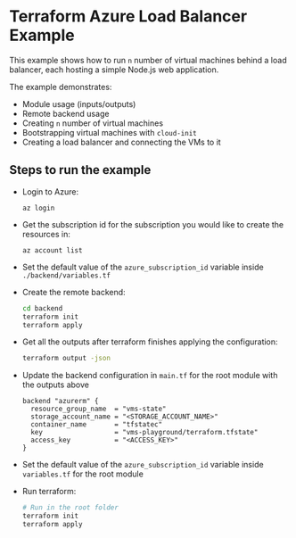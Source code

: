 # Terraform Azure Load Balancer Example

This example shows how to run `n` number of virtual machines behind a load balancer, each hosting a simple Node.js web application.

The example demonstrates:

- Module usage (inputs/outputs)
- Remote backend usage
- Creating `n` number of virtual machines
- Bootstrapping virtual machines with `cloud-init`
- Creating a load balancer and connecting the VMs to it

## Steps to run the example

- Login to Azure:

  `az login`

- Get the subscription id for the subscription you would like to create the resources in:

  `az account list`

- Set the default value of the `azure_subscription_id` variable inside `./backend/variables.tf`

- Create the remote backend:

  ```bash
  cd backend
  terraform init
  terraform apply
  ```

- Get all the outputs after terraform finishes applying the configuration:

  ```bash
  terraform output -json
  ```

- Update the backend configuration in `main.tf` for the root module with the outputs above

  ```hcl
  backend "azurerm" {
    resource_group_name  = "vms-state"
    storage_account_name = "<STORAGE_ACCOUNT_NAME>"
    container_name       = "tfstatec"
    key                  = "vms-playground/terraform.tfstate"
    access_key           = "<ACCESS_KEY>"
  }
  ```

- Set the default value of the `azure_subscription_id` variable inside `variables.tf` for the root module

- Run terraform:

  ```bash
  # Run in the root folder
  terraform init
  terraform apply
  ```
